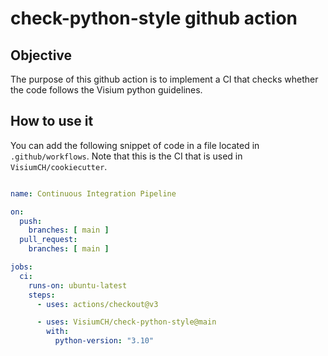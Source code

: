 
# check-python-style github action

## Objective

The purpose of this github action is to implement a CI that checks whether the code follows the Visium python guidelines.

## How to use it

You can add the following snippet of code in a file located in `.github/workflows`. Note that this is the CI that is used in `VisiumCH/cookiecutter`.

```yaml

name: Continuous Integration Pipeline

on:
  push:
    branches: [ main ]
  pull_request:
    branches: [ main ]

jobs:
  ci:
    runs-on: ubuntu-latest
    steps:
      - uses: actions/checkout@v3

      - uses: VisiumCH/check-python-style@main
        with:
          python-version: "3.10"

```
